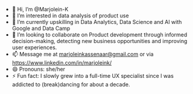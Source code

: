 - 👋 Hi, I’m @Marjolein-K
- 👀 I’m interested in data analysis of product use 
- 🌱 I’m currently upskilling in Data Analytics, Data Science and AI with Google and Data Camp
- 💞️ I’m looking to collaborate on Product development through informed decision-making, detecting new business opportunities and improving user experiences.
- 📫 Message me at marjoleinkassenaar@gmail.com or via https://www.linkedin.com/in/marjoleink/
- 😄 Pronouns: she/her
- ⚡ Fun fact: I slowly grew into a full-time UX specialist since I was addicted to (break)dancing for about a decade.

<!---
Marjolein-K/Marjolein-K is a ✨ special ✨ repository because its `README.md` (this file) appears on your GitHub profile.
You can click the Preview link to take a look at your changes.
--->
